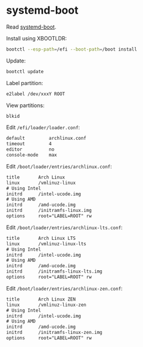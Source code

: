 # systemd-boot

Read [systemd-boot](https://wiki.archlinux.org/index.php/Systemd-boot).

Install using XBOOTLDR:

```sh
bootctl --esp-path=/efi --boot-path=/boot install
```

Update:

```sh
bootctl update
```

Label partition:

```sh
e2label /dev/xxxY ROOT
```

View partitions:

```sh
blkid
```

Edit `/efi/loader/loader.conf`:

```txt
default         archlinux.conf
timeout         4
editor          no
console-mode    max
```

Edit `/boot/loader/entries/archlinux.conf`:

```txt
title       Arch Linux
linux       /vmlinuz-linux
# Using Intel
initrd      /intel-ucode.img
# Using AMD
initrd      /amd-ucode.img
initrd      /initramfs-linux.img
options     root="LABEL=ROOT" rw
```

Edit `/boot/loader/entries/archlinux-lts.conf`:

```txt
title       Arch Linux LTS
linux       /vmlinuz-linux-lts
# Using Intel
initrd      /intel-ucode.img
# Using AMD
initrd      /amd-ucode.img
initrd      /initramfs-linux-lts.img
options     root="LABEL=ROOT" rw
```

Edit `/boot/loader/entries/archlinux-zen.conf`:

```txt
title       Arch Linux ZEN
linux       /vmlinuz-linux-zen
# Using Intel
initrd      /intel-ucode.img
# Using AMD
initrd      /amd-ucode.img
initrd      /initramfs-linux-zen.img
options     root="LABEL=ROOT" rw
```
